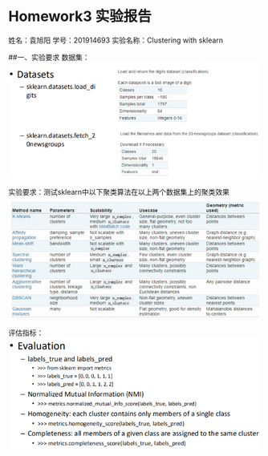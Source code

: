 # Homework3 实验报告
姓名：袁旭阳      学号：201914693
实验名称：Clustering with sklearn

##一、实验要求
数据集：
![Image text](https://raw.githubusercontent.com/YXuyang/DataMining/master/clustering/img-folder/datas.png)

实验要求：测试sklearn中以下聚类算法在以上两个数据集上的聚类效果
![Image text](https://raw.githubusercontent.com/YXuyang/DataMining/master/clustering/img-folder/clustermethod.png)

评估指标：
![Image text](https://raw.githubusercontent.com/YXuyang/DataMining/master/clustering/img-folder/evaluation.png)


